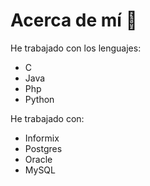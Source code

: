 # Acerca de mí 👋

<!--
**JoseloReynoso/JoseloReynoso** is a ✨ _special_ ✨ repository because its `README.md` (this file) appears on your GitHub profile.
-->

He trabajado con los lenguajes:
 * C
 * Java
 * Php
 * Python

He trabajado con:
 * Informix
 * Postgres
 * Oracle
 * MySQL
